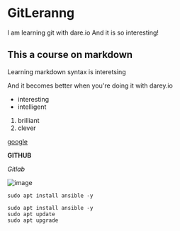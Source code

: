 # GitLeranng
I am learning git with  dare.io 
And it is so interesting!

## This a course on markdown

Learning markdown syntax is interetsing

And it becomes better when you're doing it with darey.io
- interesting
- intelligent
1. brilliant
2. clever

[google](www.google.com)

**GITHUB**

*Gitlab*


![image](./)



`sudo apt install ansible -y`


```
sudo apt install ansible -y
sudo apt update
sudo apt upgrade
```
